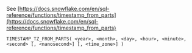 See [https://docs.snowflake.com/en/sql-reference/functions/timestamp_from_parts](https://docs.snowflake.com/en/sql-reference/functions/timestamp_from_parts)
```
TIMESTAMP_TZ_FROM_PARTS( <year>, <month>, <day>, <hour>, <minute>, <second> [, <nanosecond>] [, <time_zone>] )
```
